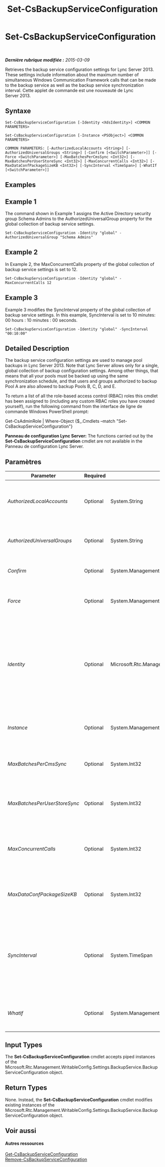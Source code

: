 ﻿---
title: Set-CsBackupServiceConfiguration
TOCTitle: Set-CsBackupServiceConfiguration
ms:assetid: 72ed064e-5f67-481f-802a-74846cecb189
ms:mtpsurl: https://technet.microsoft.com/fr-fr/library/JJ205006(v=OCS.15)
ms:contentKeyID: 49297716
ms.date: 05/20/2016
mtps_version: v=OCS.15
ms.translationtype: HT
---

# Set-CsBackupServiceConfiguration

 

_**Dernière rubrique modifiée :** 2015-03-09_

Retrieves the backup service configuration settings for Lync Server 2013. These settings include information about the maximum number of simultaneous Windows Communication Framework calls that can be made to the backup service as well as the backup service synchronization interval. Cette applet de commande est une nouveauté de Lync Server 2013.

## Syntaxe

    Set-CsBackupServiceConfiguration [-Identity <XdsIdentity>] <COMMON PARAMETERS>

    Set-CsBackupServiceConfiguration [-Instance <PSObject>] <COMMON PARAMETERS>

    COMMON PARAMETERS: [-AuthorizedLocalAccounts <String>] [-AuthorizedUniversalGroups <String>] [-Confirm [<SwitchParameter>]] [-Force <SwitchParameter>] [-MaxBatchesPerCmsSync <Int32>] [-MaxBatchesPerUserStoreSync <Int32>] [-MaxConcurrentCalls <Int32>] [-MaxDataConfPackageSizeKB <Int32>] [-SyncInterval <TimeSpan>] [-WhatIf [<SwitchParameter>]]

## Examples

## Example 1

The command shown in Example 1 assigns the Active Directory security group Schema Admins to the AuthorizedUniversalGroup property for the global collection of backup service settings.

    Set-CsBackupServiceConfiguration -Identity "global" -AuthorizedUniversalGroup "Schema Admins"

## Example 2

In Example 2, the MaxConcurrentCalls property of the global collection of backup service settings is set to 12.

    Set-CsBackupServiceConfiguration -Identity "global" -MaxConcurrentCalls 12

## Example 3

Example 3 modifies the SyncInterval property of the global collection of backup service settings. In this example, SyncInterval is set to 10 minutes: 00 hours : 10 minutes : 00 seconds.

    Set-CsBackupServiceConfiguration -Identity "global" -SyncInterval "00:10:00"

## Detailed Description

The backup service configuration settings are used to manage pool backups in Lync Server 2013. Note that Lync Server allows only for a single, global collection of backup configuration settings. Among other things, that means that all your pools must be backed up using the same synchronization schedule, and that users and groups authorized to backup Pool A are also allowed to backup Pools B, C, D, and E.

To return a list of all the role-based access control (RBAC) roles this cmdlet has been assigned to (including any custom RBAC roles you have created yourself), run the following command from the interface de ligne de commande Windows PowerShell prompt:

Get-CsAdminRole | Where-Object {$\_.Cmdlets –match "Set-CsBackupServiceConfiguration"}

**Panneau de configuration Lync Server:** The functions carried out by the **Set-CsBackupServiceConfiguration** cmdlet are not available in the Panneau de configuration Lync Server.

## Paramètres


<table>
<colgroup>
<col style="width: 25%" />
<col style="width: 25%" />
<col style="width: 25%" />
<col style="width: 25%" />
</colgroup>
<thead>
<tr class="header">
<th>Parameter</th>
<th>Required</th>
<th>Type</th>
<th>Description</th>
</tr>
</thead>
<tbody>
<tr class="odd">
<td><p><em>AuthorizedLocalAccounts</em></p></td>
<td><p>Optional</p></td>
<td><p>System.String</p></td>
<td><p>Names of the local users/local groups that are authorized to run the backup service. The default value is Network Service.</p></td>
</tr>
<tr class="even">
<td><p><em>AuthorizedUniversalGroups</em></p></td>
<td><p>Optional</p></td>
<td><p>System.String</p></td>
<td><p>Names of the universal groups authorized to run the backup service. The default value is Schema admins.</p></td>
</tr>
<tr class="odd">
<td><p><em>Confirm</em></p></td>
<td><p>Optional</p></td>
<td><p>System.Management.Automation.SwitchParameter</p></td>
<td><p>Prompts you for confirmation before executing the command.</p></td>
</tr>
<tr class="even">
<td><p><em>Force</em></p></td>
<td><p>Optional</p></td>
<td><p>System.Management.Automation.SwitchParameter</p></td>
<td><p>Suppresses the display of any non-fatal error message that might occur when running the command.</p></td>
</tr>
<tr class="odd">
<td><p><em>Identity</em></p></td>
<td><p>Optional</p></td>
<td><p>Microsoft.Rtc.Management.Xds.XdsIdentity</p></td>
<td><p>Unique identifier for the backup service configuration settings. Because you can only have a single, global instance of these settings, you do not need to specify an Identity when calling the <strong>Set-CsBackupServiceConfiguration</strong> cmdlet. If you prefer, however, you can use the following syntax to reference the global settings:</p>
<p>-Identity global</p></td>
</tr>
<tr class="even">
<td><p><em>Instance</em></p></td>
<td><p>Optional</p></td>
<td><p>System.Management.Automation.PSObject</p></td>
<td><p>Allows you to pass a reference to an object to the cmdlet rather than set individual parameter values.</p></td>
</tr>
<tr class="odd">
<td><p><em>MaxBatchesPerCmsSync</em></p></td>
<td><p>Optional</p></td>
<td><p>System.Int32</p></td>
<td><p>Maximum number of batches that the CMS backup module will export during each export cycle. The default value is 500.</p></td>
</tr>
<tr class="even">
<td><p><em>MaxBatchesPerUserStoreSync</em></p></td>
<td><p>Optional</p></td>
<td><p>System.Int32</p></td>
<td><p>Maximum number of batches that the User Store backup module will export during each export cycle. The default value is 500.</p></td>
</tr>
<tr class="odd">
<td><p><em>MaxConcurrentCalls</em></p></td>
<td><p>Optional</p></td>
<td><p>System.Int32</p></td>
<td><p>The maximum number of Windows Communication Foundation (WCF) calls that can be made to the backup service at the same time. The default value is 10.</p></td>
</tr>
<tr class="even">
<td><p><em>MaxDataConfPackageSizeKB</em></p></td>
<td><p>Optional</p></td>
<td><p>System.Int32</p></td>
<td><p>Maximum size of the data package (in kilobytes) that the Data Conference module will export during each export cycle. The default value is 102400.</p></td>
</tr>
<tr class="odd">
<td><p><em>SyncInterval</em></p></td>
<td><p>Optional</p></td>
<td><p>System.TimeSpan</p></td>
<td><p>Specifies the amount of time that the service waits before synchronizing a pool with its backup pool. The default value is 2 minutes (00:02:00, or 00 hours, 02 minutes, 00 seconds). The SyncInterval can be configured to any value between 5 seconds (00:00:05) and 3 hours (03:00:00), inclusive.</p></td>
</tr>
<tr class="even">
<td><p><em>WhatIf</em></p></td>
<td><p>Optional</p></td>
<td><p>System.Management.Automation.SwitchParameter</p></td>
<td><p>Describes what would happen if you executed the command without actually executing the command.</p></td>
</tr>
</tbody>
</table>


## Input Types

The **Set-CsBackupServiceConfiguration** cmdlet accepts piped instances of the Microsoft.Rtc.Management.WritableConfig.Settings.BackupService.BackupServiceConfiguration object.

## Return Types

None. Instead, the **Set-CsBackupServiceConfiguration** cmdlet modifies existing instances of the Microsoft.Rtc.Management.WritableConfig.Settings.BackupService.BackupServiceConfiguration object.

## Voir aussi

#### Autres ressources

[Get-CsBackupServiceConfiguration](get-csbackupserviceconfiguration.md)  
[Remove-CsBackupServiceConfiguration](remove-csbackupserviceconfiguration.md)

